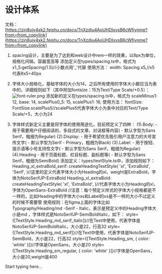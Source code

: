 # 设计体系
文档：
[https://zin8ujy4xk2.feishu.cn/docx/TnXzdiu4AoUHDIxvsB6cWfiynme?from=from_copylink](https://zin8ujy4xk2.feishu.cn/docx/TnXzdiu4AoUHDIxvsB6cWfiynme?from=from_copylink)


1. spacing设计，主要是为了达到和web设计中rem一样的效果，以8px为单位，规格化间隔，容器宽高等
    添加定义在types/spacing.ts中，格式为
    <code-block lang="javascript">
    x1_5:getSpacing(1.5)//小数点用'_'代替
    </code-block>
    使用方法：
   <code-block lang="javascript">
    width: Spacing.x5,//x5代表8x5=40px
    </code-block>
2. 字体大小规格化，基础字体的大小为14，之后所有使用的字体大小都应当为表中的，详细规则如下（其中附加fontsize：15为Text/Type Scale/+0.5）：
    ![font-ruler.png](font-ruler.png)
    添加新的定义在types/spacing.ts中，格式为
   <code-block lang="javascript">
    scaleMinus1: 12,
    base: 14,
    scalePlus0_5: 15,
    scalePlus1: 16,
    </code-block>
    使用方法：
   <code-block lang="javascript">
    fontSize: FontSize.scalePlus5//scalePlus5代表字体大小为表中对应的Text/Type Scale/+5，大小为24
    </code-block>

3. 字体样式新定义主要是将字体的使用用途化，目前预定义了四种：
   <code-block lang="javascript">
    (1).Body:  - 用于需要用户仔细阅读的、多段式的文章、对话框等内容(  - 默认字型为Sans Serif，粗细为Regular)
    (2).Display:   - 用于希望优先吸引用户注意力的大号宣传文字(  - 默认字型为Serif - Primary，粗细为Black)
    (3).Label:  - 用于按钮、提示语等小号支持性文字(  - 默认字型为Sans Serif，粗细为Regular)
    (4).Heading    - 用于页面标题、栏目标题、副标题等(  - 默认字型为Sans Serif，粗细为SemiBold)
    </code-block>
   添加定义：types/textStyle.ts中，添加规则如下：
   <code-block lang="javascript">
      Heading_xl_extraBold_serif: createHeadingTextStyle(
    'xl',
    'ExtraBold',
    'Serif',
    )//这里的定义代表字体大小为Heading的xl，weight是ExtraBold，字体为NotoSerifJP-ExtraBold
   Heading_xl_extraBold: createHeadingTextStyle(
    'xl',
    'ExtraBold',
    )//代表字体大小为Heading的xl，字体为OpenSans-ExtraBold
   //注意：每个预定义样式的字体大小规格都是不一样的，比如Heading中的字体大小xs和Label的xs是不一样的大小不过定义的时候不需要管
    </code-block>
    使用规则：在figma上面的字体比如Typography/Heading/md -Serif - Italic，表示是预定义中的Heading字体大小是md ，字体样式是NotoSerifJP-SemiBoldItalic，如下：
   <code-block lang="javascript">
    style={[TextStyle.Heading_md_serif_italic]}//在Text中使用，代表字体是NotoSerifJP-SemiBoldItalic，大小是22，行高32
    style={[TextStyle.Heading_md_serif]}//在Text中使用，代表字体是NotoSerifJP-SemiBold，大小是22，行高32
    style={[TextStyle.Heading_sm, { color: 'white' }]}//字体是OpenSans，大小是20
    style={[TextStyle.Heading_sm_regular, { color: 'white' }]}//字体是OpenSans，大小是20,weight是400
    </code-block>
    

Start typing here...